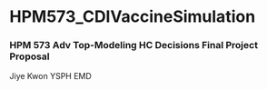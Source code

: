 # HPM573_CDIVaccineSimulation
### HPM 573 Adv Top-Modeling HC Decisions Final Project Proposal
Jiye Kwon YSPH EMD 
